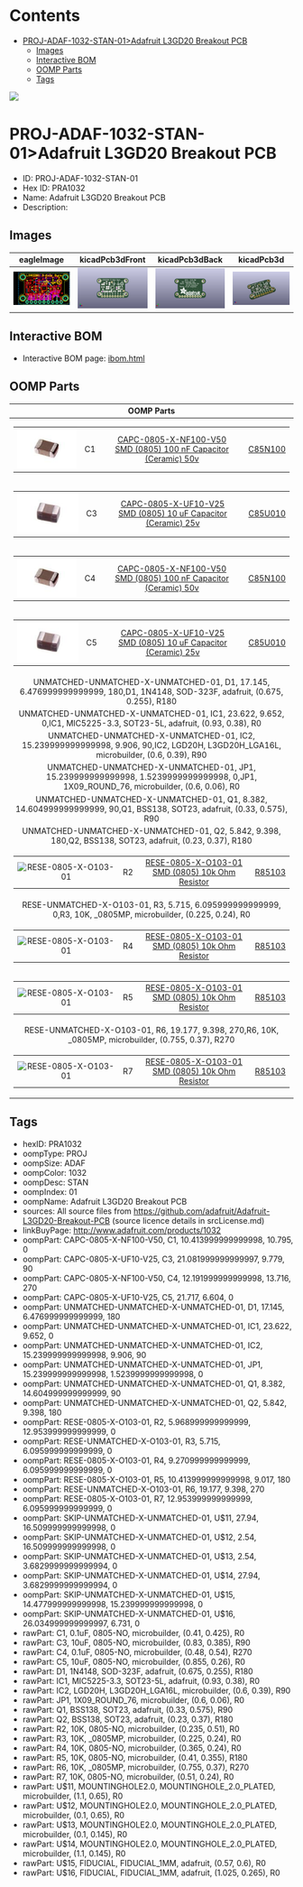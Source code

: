 



Contents
========

* [PROJ-ADAF-1032-STAN-01>Adafruit L3GD20 Breakout PCB](#proj-adaf-1032-stan-01adafruit-l3gd20-breakout-pcb)
	* [Images](#images)
	* [Interactive BOM](#interactive-bom)
	* [OOMP Parts](#oomp-parts)
	* [Tags](#tags)
  
![][im]
# PROJ-ADAF-1032-STAN-01>Adafruit L3GD20 Breakout PCB

- ID: PROJ-ADAF-1032-STAN-01
- Hex ID: PRA1032
- Name: Adafruit L3GD20 Breakout PCB
- Description: 

## Images
  
  

|eagleImage|kicadPcb3dFront|kicadPcb3dBack|kicadPcb3d|
| :---: | :---: | :---: | :---: |
|[![eagleImage](eagleImage_140.png)](eagleImage_600.png)|[![kicadPcb3dFront](kicadPcb3dFront_140.png)](kicadPcb3dFront_600.png)|[![kicadPcb3dBack](kicadPcb3dBack_140.png)](kicadPcb3dBack_600.png)|[![kicadPcb3d](kicadPcb3d_140.png)](kicadPcb3d_600.png)|

## Interactive BOM

- Interactive BOM page: [ibom.html](kicad/bom/ibom.html)

## OOMP Parts
  

|OOMP Parts|
| :---: |
|<table><tr><td>![CAPC-0805-X-NF100-V50](https://raw.githubusercontent.com/oomlout/oomlout_OOMP_parts/main/CAPC-0805-X-NF100-V50/image_140.jpg)</td><td> C1</td><td>[CAPC-0805-X-NF100-V50<br>SMD (0805) 100 nF Capacitor (Ceramic) 50v](https://github.com/oomlout/oomlout_OOMP_parts/tree/main/CAPC-0805-X-NF100-V50/)</td><td>[C85N100](https://github.com/oomlout/oomlout_OOMP_parts/tree/main/CAPC-0805-X-NF100-V50/)</td></tr></table>|
|<table><tr><td>![CAPC-0805-X-UF10-V25](https://raw.githubusercontent.com/oomlout/oomlout_OOMP_parts/main/CAPC-0805-X-UF10-V25/image_140.jpg)</td><td> C3</td><td>[CAPC-0805-X-UF10-V25<br>SMD (0805) 10 uF Capacitor (Ceramic) 25v](https://github.com/oomlout/oomlout_OOMP_parts/tree/main/CAPC-0805-X-UF10-V25/)</td><td>[C85U010](https://github.com/oomlout/oomlout_OOMP_parts/tree/main/CAPC-0805-X-UF10-V25/)</td></tr></table>|
|<table><tr><td>![CAPC-0805-X-NF100-V50](https://raw.githubusercontent.com/oomlout/oomlout_OOMP_parts/main/CAPC-0805-X-NF100-V50/image_140.jpg)</td><td> C4</td><td>[CAPC-0805-X-NF100-V50<br>SMD (0805) 100 nF Capacitor (Ceramic) 50v](https://github.com/oomlout/oomlout_OOMP_parts/tree/main/CAPC-0805-X-NF100-V50/)</td><td>[C85N100](https://github.com/oomlout/oomlout_OOMP_parts/tree/main/CAPC-0805-X-NF100-V50/)</td></tr></table>|
|<table><tr><td>![CAPC-0805-X-UF10-V25](https://raw.githubusercontent.com/oomlout/oomlout_OOMP_parts/main/CAPC-0805-X-UF10-V25/image_140.jpg)</td><td> C5</td><td>[CAPC-0805-X-UF10-V25<br>SMD (0805) 10 uF Capacitor (Ceramic) 25v](https://github.com/oomlout/oomlout_OOMP_parts/tree/main/CAPC-0805-X-UF10-V25/)</td><td>[C85U010](https://github.com/oomlout/oomlout_OOMP_parts/tree/main/CAPC-0805-X-UF10-V25/)</td></tr></table>|
|UNMATCHED-UNMATCHED-X-UNMATCHED-01, D1, 17.145, 6.476999999999999, 180,D1, 1N4148, SOD-323F, adafruit, (0.675, 0.255), R180|
|UNMATCHED-UNMATCHED-X-UNMATCHED-01, IC1, 23.622, 9.652, 0,IC1, MIC5225-3.3, SOT23-5L, adafruit, (0.93, 0.38), R0|
|UNMATCHED-UNMATCHED-X-UNMATCHED-01, IC2, 15.239999999999998, 9.906, 90,IC2, LGD20H, L3GD20H_LGA16L, microbuilder, (0.6, 0.39), R90|
|UNMATCHED-UNMATCHED-X-UNMATCHED-01, JP1, 15.239999999999998, 1.5239999999999998, 0,JP1, 1X09_ROUND_76, microbuilder, (0.6, 0.06), R0|
|UNMATCHED-UNMATCHED-X-UNMATCHED-01, Q1, 8.382, 14.604999999999999, 90,Q1, BSS138, SOT23, adafruit, (0.33, 0.575), R90|
|UNMATCHED-UNMATCHED-X-UNMATCHED-01, Q2, 5.842, 9.398, 180,Q2, BSS138, SOT23, adafruit, (0.23, 0.37), R180|
|<table><tr><td>![RESE-0805-X-O103-01](https://raw.githubusercontent.com/oomlout/oomlout_OOMP_parts/main/RESE-0805-X-O103-01/image_140.jpg)</td><td> R2</td><td>[RESE-0805-X-O103-01<br>SMD (0805) 10k Ohm Resistor](https://github.com/oomlout/oomlout_OOMP_parts/tree/main/RESE-0805-X-O103-01/)</td><td>[R85103](https://github.com/oomlout/oomlout_OOMP_parts/tree/main/RESE-0805-X-O103-01/)</td></tr></table>|
|RESE-UNMATCHED-X-O103-01, R3, 5.715, 6.095999999999999, 0,R3, 10K, _0805MP, microbuilder, (0.225, 0.24), R0|
|<table><tr><td>![RESE-0805-X-O103-01](https://raw.githubusercontent.com/oomlout/oomlout_OOMP_parts/main/RESE-0805-X-O103-01/image_140.jpg)</td><td> R4</td><td>[RESE-0805-X-O103-01<br>SMD (0805) 10k Ohm Resistor](https://github.com/oomlout/oomlout_OOMP_parts/tree/main/RESE-0805-X-O103-01/)</td><td>[R85103](https://github.com/oomlout/oomlout_OOMP_parts/tree/main/RESE-0805-X-O103-01/)</td></tr></table>|
|<table><tr><td>![RESE-0805-X-O103-01](https://raw.githubusercontent.com/oomlout/oomlout_OOMP_parts/main/RESE-0805-X-O103-01/image_140.jpg)</td><td> R5</td><td>[RESE-0805-X-O103-01<br>SMD (0805) 10k Ohm Resistor](https://github.com/oomlout/oomlout_OOMP_parts/tree/main/RESE-0805-X-O103-01/)</td><td>[R85103](https://github.com/oomlout/oomlout_OOMP_parts/tree/main/RESE-0805-X-O103-01/)</td></tr></table>|
|RESE-UNMATCHED-X-O103-01, R6, 19.177, 9.398, 270,R6, 10K, _0805MP, microbuilder, (0.755, 0.37), R270|
|<table><tr><td>![RESE-0805-X-O103-01](https://raw.githubusercontent.com/oomlout/oomlout_OOMP_parts/main/RESE-0805-X-O103-01/image_140.jpg)</td><td> R7</td><td>[RESE-0805-X-O103-01<br>SMD (0805) 10k Ohm Resistor](https://github.com/oomlout/oomlout_OOMP_parts/tree/main/RESE-0805-X-O103-01/)</td><td>[R85103](https://github.com/oomlout/oomlout_OOMP_parts/tree/main/RESE-0805-X-O103-01/)</td></tr></table>|

## Tags

- hexID: PRA1032
- oompType: PROJ
- oompSize: ADAF
- oompColor: 1032
- oompDesc: STAN
- oompIndex: 01
- oompName: Adafruit L3GD20 Breakout PCB
- sources: All source files from https://github.com/adafruit/Adafruit-L3GD20-Breakout-PCB (source licence details in srcLicense.md)
- linkBuyPage: http://www.adafruit.com/products/1032
- oompPart: CAPC-0805-X-NF100-V50, C1, 10.413999999999998, 10.795, 0
- oompPart: CAPC-0805-X-UF10-V25, C3, 21.081999999999997, 9.779, 90
- oompPart: CAPC-0805-X-NF100-V50, C4, 12.191999999999998, 13.716, 270
- oompPart: CAPC-0805-X-UF10-V25, C5, 21.717, 6.604, 0
- oompPart: UNMATCHED-UNMATCHED-X-UNMATCHED-01, D1, 17.145, 6.476999999999999, 180
- oompPart: UNMATCHED-UNMATCHED-X-UNMATCHED-01, IC1, 23.622, 9.652, 0
- oompPart: UNMATCHED-UNMATCHED-X-UNMATCHED-01, IC2, 15.239999999999998, 9.906, 90
- oompPart: UNMATCHED-UNMATCHED-X-UNMATCHED-01, JP1, 15.239999999999998, 1.5239999999999998, 0
- oompPart: UNMATCHED-UNMATCHED-X-UNMATCHED-01, Q1, 8.382, 14.604999999999999, 90
- oompPart: UNMATCHED-UNMATCHED-X-UNMATCHED-01, Q2, 5.842, 9.398, 180
- oompPart: RESE-0805-X-O103-01, R2, 5.968999999999999, 12.953999999999999, 0
- oompPart: RESE-UNMATCHED-X-O103-01, R3, 5.715, 6.095999999999999, 0
- oompPart: RESE-0805-X-O103-01, R4, 9.270999999999999, 6.095999999999999, 0
- oompPart: RESE-0805-X-O103-01, R5, 10.413999999999998, 9.017, 180
- oompPart: RESE-UNMATCHED-X-O103-01, R6, 19.177, 9.398, 270
- oompPart: RESE-0805-X-O103-01, R7, 12.953999999999999, 6.095999999999999, 0
- oompPart: SKIP-UNMATCHED-X-UNMATCHED-01, U$11, 27.94, 16.509999999999998, 0
- oompPart: SKIP-UNMATCHED-X-UNMATCHED-01, U$12, 2.54, 16.509999999999998, 0
- oompPart: SKIP-UNMATCHED-X-UNMATCHED-01, U$13, 2.54, 3.6829999999999994, 0
- oompPart: SKIP-UNMATCHED-X-UNMATCHED-01, U$14, 27.94, 3.6829999999999994, 0
- oompPart: SKIP-UNMATCHED-X-UNMATCHED-01, U$15, 14.477999999999998, 15.239999999999998, 0
- oompPart: SKIP-UNMATCHED-X-UNMATCHED-01, U$16, 26.034999999999997, 6.731, 0
- rawPart: C1, 0.1uF, 0805-NO, microbuilder, (0.41, 0.425), R0
- rawPart: C3, 10uF, 0805-NO, microbuilder, (0.83, 0.385), R90
- rawPart: C4, 0.1uF, 0805-NO, microbuilder, (0.48, 0.54), R270
- rawPart: C5, 10uF, 0805-NO, microbuilder, (0.855, 0.26), R0
- rawPart: D1, 1N4148, SOD-323F, adafruit, (0.675, 0.255), R180
- rawPart: IC1, MIC5225-3.3, SOT23-5L, adafruit, (0.93, 0.38), R0
- rawPart: IC2, LGD20H, L3GD20H_LGA16L, microbuilder, (0.6, 0.39), R90
- rawPart: JP1, 1X09_ROUND_76, microbuilder, (0.6, 0.06), R0
- rawPart: Q1, BSS138, SOT23, adafruit, (0.33, 0.575), R90
- rawPart: Q2, BSS138, SOT23, adafruit, (0.23, 0.37), R180
- rawPart: R2, 10K, 0805-NO, microbuilder, (0.235, 0.51), R0
- rawPart: R3, 10K, _0805MP, microbuilder, (0.225, 0.24), R0
- rawPart: R4, 10K, 0805-NO, microbuilder, (0.365, 0.24), R0
- rawPart: R5, 10K, 0805-NO, microbuilder, (0.41, 0.355), R180
- rawPart: R6, 10K, _0805MP, microbuilder, (0.755, 0.37), R270
- rawPart: R7, 10K, 0805-NO, microbuilder, (0.51, 0.24), R0
- rawPart: U$11, MOUNTINGHOLE2.0, MOUNTINGHOLE_2.0_PLATED, microbuilder, (1.1, 0.65), R0
- rawPart: U$12, MOUNTINGHOLE2.0, MOUNTINGHOLE_2.0_PLATED, microbuilder, (0.1, 0.65), R0
- rawPart: U$13, MOUNTINGHOLE2.0, MOUNTINGHOLE_2.0_PLATED, microbuilder, (0.1, 0.145), R0
- rawPart: U$14, MOUNTINGHOLE2.0, MOUNTINGHOLE_2.0_PLATED, microbuilder, (1.1, 0.145), R0
- rawPart: U$15, FIDUCIAL, FIDUCIAL_1MM, adafruit, (0.57, 0.6), R0
- rawPart: U$16, FIDUCIAL, FIDUCIAL_1MM, adafruit, (1.025, 0.265), R0



[im]: kicadPcb3d_450.png
